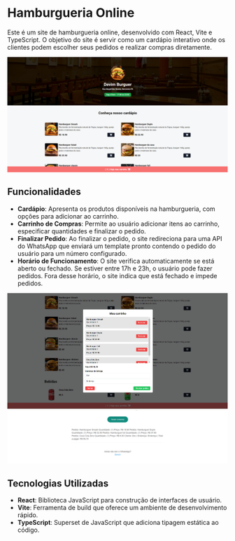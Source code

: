 # Hamburgueria Online

Este é um site de hamburgueria online, desenvolvido com React, Vite e TypeScript. O objetivo do site é servir como um cardápio interativo onde os clientes podem escolher seus pedidos e realizar compras diretamente.

![alt text](/assets/images/image.png)

## Funcionalidades

- **Cardápio**: Apresenta os produtos disponíveis na hamburgueria, com opções para adicionar ao carrinho.
- **Carrinho de Compras**: Permite ao usuário adicionar itens ao carrinho, especificar quantidades e finalizar o pedido.
- **Finalizar Pedido**: Ao finalizar o pedido, o site redireciona para uma API do WhatsApp que enviará um template pronto contendo o pedido do usuário para um número configurado.
- **Horário de Funcionamento**: O site verifica automaticamente se está aberto ou fechado. Se estiver entre 17h e 23h, o usuário pode fazer pedidos. Fora desse horário, o site indica que está fechado e impede pedidos.

![alt text](/assets/images/image-1.png)
![alt text](image.png)

## Tecnologias Utilizadas

- **React**: Biblioteca JavaScript para construção de interfaces de usuário.
- **Vite**: Ferramenta de build que oferece um ambiente de desenvolvimento rápido.
- **TypeScript**: Superset de JavaScript que adiciona tipagem estática ao código.

